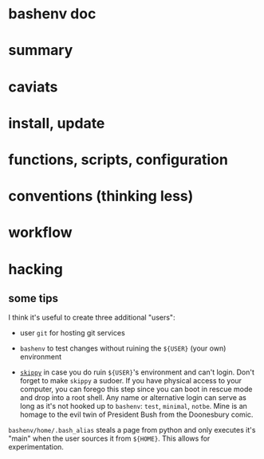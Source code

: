 # bashenv doc

# summary

# caviats

# install, update

# functions, scripts, configuration

# conventions (thinking less)

# workflow

# hacking

## some tips

I think it's useful to create three additional "users": 

* user `git` for hosting git services

* `bashenv` to test changes without ruining the `${USER}` (your own) environment

* [`skippy`]() in case you do ruin `${USER}`'s environment and can't login. Don't forget to make `skippy` a sudoer.
  If you have physical access to your computer, you can forego this step since you can boot in rescue mode and
  drop into a root shell. Any name or alternative login can serve as long as it's not hooked up to `bashenv`: `test`,
  `minimal`, `notbe`. Mine is an homage to the evil twin of President Bush from the Doonesbury comic.


`bashenv/home/.bash_alias` steals a page from python and only executes it's "main" when the user sources it from `${HOME}`.
This allows for experimentation.


